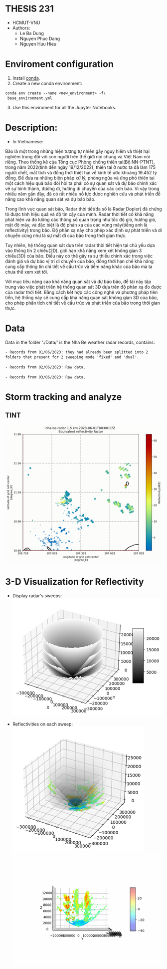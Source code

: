 # THESIS 231
* HCMUT-VNU
* Authors:
    - Le Ba Dung
    - Nguyen Phuc Dang
    - Nguyen Huu Hieu
# Enviroment configuration
1. Install [conda](https://conda.io/projects/conda/en/latest/user-guide/install/index.html).
2. Create a new conda environment:
```
conda env create --name <new_environment> -f\
 base_environment.yml
```
3. Use this enviroment for all the Jupyter Notebooks.
# Description:
* In Vietnamese:

Bão là một trong những hiện tượng tự nhiên gây nguy hiểm và thiệt hại nghiêm trọng đối với con người trên thế giới nói chung và Việt Nam nói riêng. Theo thống kê của Tổng cục Phòng chống thiên tai(Bộ NN-PTNT), trong năm 2022(tính đến ngày 19/12/2022), thiên tai ở nước ta đã làm 175 người chết, mất tích và đồng thời thiệt hại về kinh tế ước khoảng 19.452 tỷ đồng. Để đưa ra những biện pháp xử lý, phòng ngừa và ứng phó thiên tai một cách hiệu quả bão đòi hỏi ta phải có sự quan sát và dự báo chính xác về sự hình thành, đường đi, hướng di chuyển của các cơn bão. Vì vậy trong nhiều năm gần đây, đã có rất nhiều nỗ lực được nghiên cứu và phát triển để nâng cao khả năng quan sát và dự báo bão.

Trong lĩnh vực quan sát bão, Radar thời tiết(đa số là Radar Dopler) đã chứng tỏ được tính hiệu quả và độ tin cậy của mình. Radar thời tiết có khả năng phát hiện và đo lường các thông số quan trọng như tốc độ gió, hướng gió, mật độ mây, và đặc biệt là độ phản xạ của các vùng mây(tiếng anh là reflectivity) trong bão. Độ phản xạ này cho phép xác định sự phát triển và di chuyển cũng như là sự mất đi của bão trong thời gian thực.

Tuy nhiên, hệ thống quan sát dựa trên radar thời tiết hiện tại chủ yếu dựa vào thông tin 2 chiều(2D), giới hạn khả năng xem xét không gian 3 chiều(3D) của bão. Điều này có thể gây ra sự thiếu chính xác trong việc đánh giá và dự báo vị trí di chuyển của bão, đồng thời hạn chế khả năng cung cấp thông tin chi tiết về cấu trúc và tiềm năng khác của bão mà ta chưa thể xem xét tới.

Với mục tiêu nâng cao khả năng quan sát và dự báo bão, đề tài này tập trung vào việc phát triển hệ thống quan sát 3D dựa trên độ phản xạ đo được của radar thời tiết. Bằng cách kết hợp các công nghệ và phương pháp tiên tiến, hệ thống này sẽ cung cấp khả năng quan sát không gian 3D của bão, cho phép phân tích chi tiết về cấu trúc và phát triển của bão trong thời gian thực.


# Data
Data in the folder './Data/' is the Nha Be weather radar records, contains:

    - Records from 01/06/2023: they had already been splitted into 2 folders that present for 2 sweeping mode 'fixed' and 'dual'.

    - Records from 02/06/2023: Raw data.

    - Records from 03/06/2023: Raw data.

# Storm tracking and analyze
## TINT
![storm_tracking](./img/storm-tracking.gif)
# 3-D Visualization for Reflectivity
* Display radar's sweeps:
![sweeps](img/sweeps.png)

* Reflectivities on each sweep:
![3d_reflectivity](img/sweeps_reflectivities.png)
![3d_reflectivity](./img/3d_reflectivities.gif)
